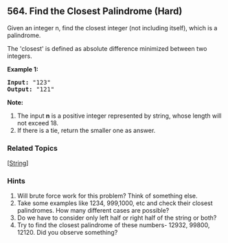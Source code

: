 <!--|This file generated by command(leetcode description); DO NOT EDIT.    |-->
<!--+----------------------------------------------------------------------+-->
<!--|@author    Openset <openset.wang@gmail.com>                           |-->
<!--|@link      https://github.com/openset                                 |-->
<!--|@home      https://github.com/openset/leetcode                        |-->
<!--+----------------------------------------------------------------------+-->

## 564. Find the Closest Palindrome (Hard)

<p>Given an integer n, find the closest integer (not including itself), which is a palindrome. </p>

<p>The 'closest' is defined as absolute difference minimized between two integers.</p>

<p><b>Example 1:</b><br />
<pre>
<b>Input:</b> "123"
<b>Output:</b> "121"
</pre>
</p>

<p><b>Note:</b><br>
<ol>
<li>The input <b>n</b> is a positive integer represented by string, whose length will not exceed 18.</li>
<li>If there is a tie, return the smaller one as answer.</li>
</ol>
</p>

### Related Topics
[[String](https://github.com/openset/leetcode/tree/master/tag/string/README.md)]

### Hints
  1. Will brute force work for this problem? Think of something else.
  1. Take some examples like 1234, 999,1000, etc and check their closest palindromes. How many different cases are possible?
  1. Do we have to consider only left half or right half of the string or both?
  1. Try to find the closest palindrome of these numbers- 12932, 99800, 12120. Did you observe something?
